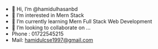 - 👋 Hi, I’m @hamidulhasanbd
- 👀 I’m interested in Mern Stack
- 🌱 I’m currently learning Mern Full Stack Web Development
- 💞️ I’m looking to collaborate on ...
- Phone : 01722545215
- Mail: hamidulcse1997@gmail.com

<!---
hamidulhasanbd/hamidulhasanbd is a ✨ special ✨ repository because its `README.md` (this file) appears on your GitHub profile.
You can click the Preview link to take a look at your changes.
--->
